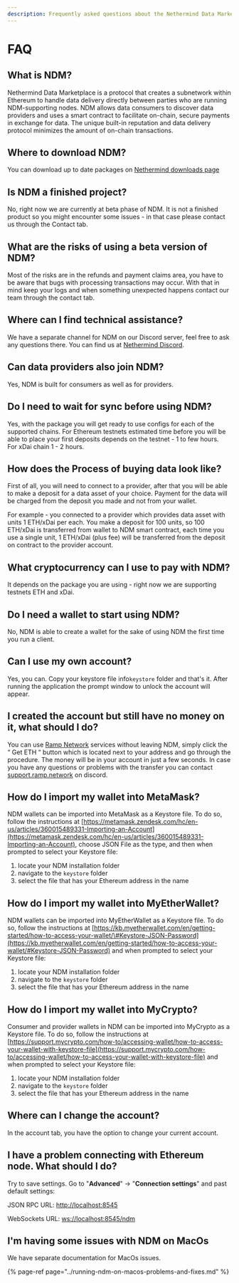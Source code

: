 ```yaml
---
description: Frequently asked questions about the Nethermind Data Marketplace
---
```


# FAQ

## What is NDM?

Nethermind Data Marketplace is a protocol that creates a subnetwork within Ethereum to handle data delivery directly between parties who are running NDM-supporting nodes. NDM allows data consumers to discover data providers and uses a smart contract to facilitate on-chain, secure payments in exchange for data. The unique built-in reputation and data delivery protocol minimizes the amount of on-chain transactions.

## Where to download NDM?

You can download up to date packages on [Nethermind downloads page](https://downloads.nethermind.io/)

## Is NDM a finished project?

No, right now we are currently at beta phase of NDM. It is not a finished product so you might encounter some issues - in that case please contact us through the Contact tab.

## What are the risks of using a beta version of NDM? 

Most of the risks are in the refunds and payment claims area, you have to be aware that bugs with processing transactions may occur. With that in mind keep your logs and when something unexpected happens contact our team through the contact tab.   

## Where can I find technical assistance?

We have a separate channel for NDM on our Discord server, feel free to ask any questions there. You can find us at [Nethermind Discord](https://discord.gg/732jyuNjph).

## Can data providers also join NDM?

Yes, NDM is built for consumers as well as for providers.

## Do I need to wait for sync before using NDM?

Yes, with the package you will get ready to use configs for each of the supported chains. For Ethereum testnets estimated time before you will be able to place your first deposits depends on the testnet - 1 to few hours.   
For xDai chain 1 - 2 hours. 

## How does the Process of buying data look like?

First of all, you will need to connect to a provider, after that you will be able to make a deposit for a data asset of your choice. Payment for the data will be charged from the deposit you made and not from your wallet.

For example - you connected to a provider which provides data asset with units 1 ETH/xDai per each. You make a deposit for 100 units, so 100 ETH/xDai is transferred from wallet to NDM smart contract, each time you use a single unit, 1 ETH/xDai \(plus fee\) will be transferred from the deposit on contract to the provider account.

## What cryptocurrency can I use to pay with NDM?

It depends on the package you are using - right now we are supporting testnets ETH and xDai.

## Do I need a wallet to start using NDM?

No, NDM is able to create a wallet for the sake of using NDM the first time you run a client.

## Can I use my own account?

Yes, you can. Copy your keystore file info`keystore` folder and that's it. After running the application the prompt window to unlock the account will appear.

## **I created the account but still have no money on it, what should I do?** 

You can use [Ramp Network](https://ramp.network) services without leaving NDM, simply click the “ Get ETH “ button which is located next to your address and go through the procedure. The money will be in your account in just a few seconds. In case you have any questions or problems with the transfer you can contact [support.ramp.network](https://discord.com/invite/qv8Zprw%20) on discord. 

## How do I import my wallet into MetaMask?

NDM wallets can be imported into MetaMask as a Keystore file. To do so, follow the instructions at [https://metamask.zendesk.com/hc/en-us/articles/360015489331-Importing-an-Account](https://metamask.zendesk.com/hc/en-us/articles/360015489331-Importing-an-Account), choose JSON File as the type, and then when prompted to select your Keystore file:

1. locate your NDM installation folder
2. navigate to the `keystore` folder
3. select the file that has your Ethereum address in the name

## How do I import my wallet into MyEtherWallet?

NDM wallets can be imported into MyEtherWallet as a Keystore file. To do so, follow the instructions at [https://kb.myetherwallet.com/en/getting-started/how-to-access-your-wallet/\#Keystore-JSON-Password](https://kb.myetherwallet.com/en/getting-started/how-to-access-your-wallet/#Keystore-JSON-Password) and when prompted to select your Keystore file:

1. locate your NDM installation folder
2. navigate to the `keystore` folder
3. select the file that has your Ethereum address in the name

## How do I import my wallet into MyCrypto?

Consumer and provider wallets in NDM can be imported into MyCrypto as a Keystore file. To do so, follow the instructions at [https://support.mycrypto.com/how-to/accessing-wallet/how-to-access-your-wallet-with-keystore-file](https://support.mycrypto.com/how-to/accessing-wallet/how-to-access-your-wallet-with-keystore-file) and when prompted to select your Keystore file:

1. locate your NDM installation folder
2. navigate to the `keystore` folder
3. select the file that has your Ethereum address in the name

## Where can I change the account?

In the account tab, you have the option to change your current account.

## I have a problem connecting with Ethereum node. What should I do?

Try to save settings. Go to "**Advanced**" -&gt; "**Connection settings**" and past default settings:

JSON RPC URL: [http://localhost:8545](http://localhost:8545)

WebSockets URL: [ws://localhost:8545/ndm](ws://localhost:8545/ndm)

## I'm having some issues with NDM on MacOs

We have separate documentation for MacOs issues.

{% page-ref page="../running-ndm-on-macos-problems-and-fixes.md" %}



